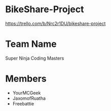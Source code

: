 # BikeShare-Project
https://trello.com/b/Nrc2r1DU/bikeshare-project

# Team Name
Super Ninja Coding Masters

# Members
* YourMCGeek
* JaxomofRuatha
* Freebattie
